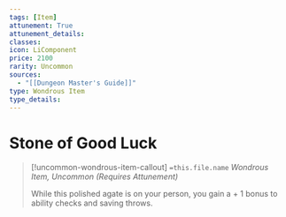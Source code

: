 ```yaml
---
tags: [Item]
attunement: True
attunement_details: 
classes: 
icon: LiComponent
price: 2100
rarity: Uncommon
sources:
  - "[[Dungeon Master's Guide]]"
type: Wondrous Item
type_details: 
---
```

# Stone of Good Luck
>[!uncommon-wondrous-item-callout] `=this.file.name`
>*Wondrous Item, Uncommon (Requires Attunement)*
>
>While this polished agate is on your person, you gain a + 1 bonus to ability checks and saving throws.
>
>
